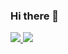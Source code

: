 ### Hi there 👋
<a href="https://github.com/coderxm">  <!--statics主页地址，可修改-->
  <img src="https://github-readme-stats-eight-theta.vercel.app/api?username=kabaBZ&show_icons=true&theme=algolia&include_all_commits=true&count_private=true&hide=issues"/>   <!--可修改-->
</a>
<a href="https://github.com/kabaBZ">  <!--热门语言，可修改-->
  <img src="https://github-readme-stats-eight-theta.vercel.app/api/top-langs/?username=kabaBZ&layout=compact&langs_count=5&theme=algolia"/>  <!--可修改-->
</a>
